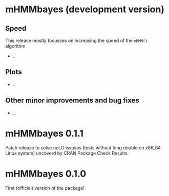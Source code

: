 
# mHMMbayes (development version)
## Speed
This release mostly focusses on increasing the speed of the `mHMM()` algorithm. 
* ..

## Plots
* ..

## Other minor improvements and bug fixes
* ..


# mHMMbayes 0.1.1
Patch release to solve noLD issuses (tests without long double on x86_64 Linux system) uncoverd by CRAN Package Check Results.

# mHMMbayes 0.1.0 
First (official) version of the package! 
